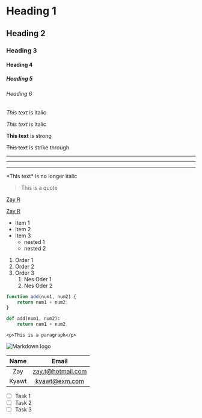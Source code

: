 <!-- Headings -->
# Heading 1
## Heading 2
### Heading 3
#### Heading 4
##### Heading 5
###### Heading 6

<!-- Italics -->
*This text* is italic

_This text_ is italic

<!-- Strong -->
**This text** is strong

<!-- Strikethrough -->  
~~This text~~ is strike through
***
---
___
<!-- To scape characters -->
\*This text* is no longer italic

<!-- BLockquote -->
> This is a quote

<!-- Links -->
[Zay R](cs50%202020/week%200.md)

[Zay R](cs50%202020/week%200.md "Title")

<!-- UL -->
- Item 1
- Item 2
- Item 3
  - nested 1
  - nested 2

<!-- OL -->
1. Order 1
2. Order 2
3. Order 3  
   1. Nes Oder 1
   2. Nes Oder 2

<!-- Code block -->
```javascript
function add(num1, num2) {
    return num1 + num2;
}
```
```python
def add(num1, num2):
    return num1 + num2
```
<!-- Inline code block -->
`<p>This is a paragraph</p>`

<!-- Images -->
![Markdown logo](https://markdown-here.com/img/icon256.png)

<!-- Tables -->
| Name  |       Email       |
| :---: | :---------------: |
|  Zay  | zay.t@hotmail.com |
| Kyawt |   kyawt@exm.com   |

<!-- Task List -->
* [ ] Task 1
* [ ] Task 2
* [ ] Task 3
